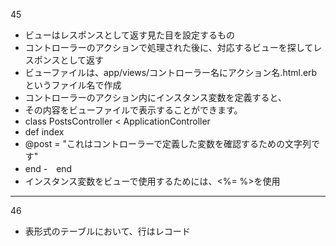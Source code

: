 45
- ビューはレスポンスとして返す見た目を設定するもの
- コントローラーのアクションで処理された後に、対応するビューを探してレスポンスとして返す
- ビューファイルは、app/views/コントローラー名にアクション名.html.erbというファイル名で作成
- コントローラーのアクション内にインスタンス変数を定義すると、
- その内容をビューファイルで表示することができます。
- class PostsController < ApplicationController
-  def index
-  @post = "これはコントローラーで定義した変数を確認するための文字列です"
-  end
-　end
- インスタンス変数をビューで使用するためには、<%= %>を使用
***
46
- 表形式のテーブルにおいて、行はレコード
